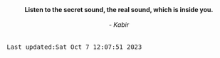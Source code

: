 
<div align="center"><b><span>Listen to the secret sound, the real sound, which is inside you.</span></b><br><br><i> - Kabir</i></div>
<br><br><kbd>Last updated:Sat Oct  7 12:07:51 2023</kbd>